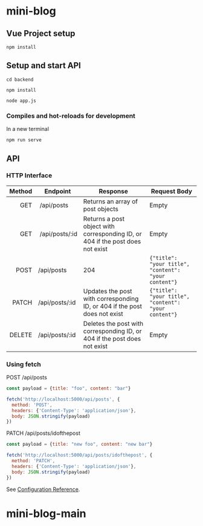 # mini-blog


## Vue Project setup
```
npm install
```

## Setup and start API

```
cd backend

npm install

node app.js
```

### Compiles and hot-reloads for development

In a new terminal
```
npm run serve
```

## API

### HTTP Interface


| Method | Endpoint | Response | Request Body |
|-----:|------|-----|-----|
| GET | /api/posts  | Returns an array of post objects | Empty |
| GET | /api/posts/:id  | Returns a post object with corresponding ID, or 404 if the post does not exist | Empty |
| POST | /api/posts | 204| ```{"title": "your title", "content": "your content"} ``` |
| PATCH | /api/posts/:id | Updates the post with corresponding ID, or 404 if the post does not exist | ```{"title": "your title", "content": "your content"} ``` |
| DELETE | /api/posts/:id | Deletes the post with corresponding ID, or 404 if the post does not exist | Empty |


### Using fetch

POST /api/posts
```js
const payload = {title: "foo", content: "bar"}

fetch('http://localhost:5000/api/posts', {
  method: 'POST',
  headers: {'Content-Type': 'application/json'},
  body: JSON.stringify(payload)
})
```


PATCH /api/posts/idofthepost
```js
const payload = {title: "new foo", content: "new bar"}

fetch('http://localhost:5000/api/posts/idofthepost', {
  method: 'PATCH',
  headers: {'Content-Type': 'application/json'},
  body: JSON.stringify(payload)
})
```
See [Configuration Reference](https://cli.vuejs.org/config/).
# mini-blog-main
